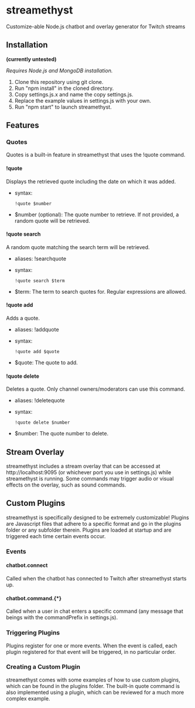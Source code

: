# streamethyst
Customize-able Node.js chatbot and overlay generator for Twitch streams

## Installation
**(currently untested)**

*Requires Node.js and MongoDB installation.*

1. Clone this repository using git clone.
2. Run "npm install" in the cloned directory.
3. Copy settings.js.x and name the copy settings.js.
4. Replace the example values in settings.js with your own.
3. Run "npm start" to launch streamethyst.

## Features

### Quotes
Quotes is a built-in feature in streamethyst that uses the !quote command.

#### !quote
Displays the retrieved quote including the date on which it was added.
* syntax:

      !quote $number

* $number (optional): The quote number to retrieve. If not provided, a random quote will be retrieved.

#### !quote search
A random quote matching the search term will be retrieved.
* aliases: !searchquote
* syntax:

      !quote search $term

* $term: The term to search quotes for. Regular expressions are allowed.

#### !quote add
Adds a quote.
* aliases: !addquote
* syntax:

      !quote add $quote

* $quote: The quote to add.

#### !quote delete
Deletes a quote. Only channel owners/moderators can use this command.
* aliases: !deletequote
* syntax:

      !quote delete $number

* $number: The quote number to delete.

## Stream Overlay
streamethyst includes a stream overlay that can be accessed at http://localhost:9095 (or whichever port you use in settings.js) while streamethyst is running. Some commands may trigger audio or visual effects on the overlay, such as sound commands.

## Custom Plugins
streamethyst is specifically designed to be extremely customizable! Plugins are Javascript files that adhere to a specific format and go in the plugins folder or any subfolder therein. Plugins are loaded at startup and are triggered each time certain events occur.

### Events

#### chatbot.connect
Called when the chatbot has connected to Twitch after streamethyst starts up.

#### chatbot.command.{\*}
Called when a user in chat enters a specific command (any message that beings with the commandPrefix in settings.js).

### Triggering Plugins
Plugins register for one or more events. When the event is called, each plugin registered for that event will be triggered, in no particular order.

### Creating a Custom Plugin
streamethyst comes with some examples of how to use custom plugins, which can be found in the plugins folder. The built-in quote command is also implemented using a plugin, which can be reviewed for a much more complex example.
